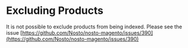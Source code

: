 # Excluding Products

It is not possible to exclude products from being indexed. Please see the issue [https://github.com/Nosto/nosto-magento/issues/390](https://github.com/Nosto/nosto-magento/issues/390)

